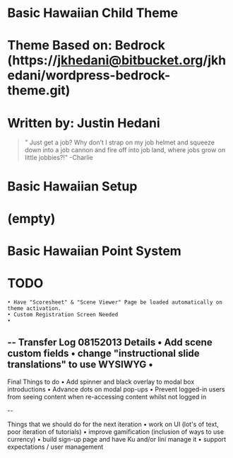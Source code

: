 
#		Basic Hawaiian Child Theme
#		Theme Based on: Bedrock (https://jkhedani@bitbucket.org/jkhedani/wordpress-bedrock-theme.git)
#		Written by: Justin Hedani

> " Just get a job? Why don’t I strap on my job helmet and squeeze down into a job cannon and fire off into job land, where jobs grow on little jobbies?!" -Charlie

# Basic Hawaiian Setup
# (empty)

# Basic Hawaiian Point System

# TODO
	• Have "Scoresheet" & "Scene Viewer" Page be loaded automatically on theme activation.
	• Custom Registration Screen Needed
	• 

--
Transfer Log 08152013 Details
• Add scene custom fields
• change "instructional slide translations" to use WYSIWYG
• 
--

Final Things to do
• Add spinner and black overlay to modal box introductions
• Advance dots on modal pop-ups
• Prevent logged-in users from seeing content when re-accessing content whilst not logged in

--

Things that we should do for the next iteration
• work on UI (lot's of text, poor iteration of tutorials)
• improve gamification (inclusion of ways to use currency)
• build sign-up page and have Ku and/or Iini manage it
• support expectations / user management